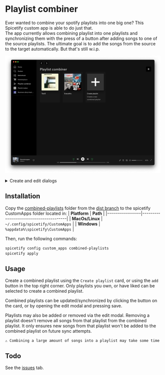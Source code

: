 # Playlist combiner
Ever wanted to combine your spotify playlists into one big one? This Spicetify custom app is able to do just that.  
The app currently allows combining playlist into one playlists and synchronizing them with the press of a button after adding songs to one of the source playlists. The ultimate goal is to add the songs from the source to the target automatically. But that's still w.i.p.

![combined playlists home page](docs/home.png)

<details>
<summary>Create and edit dialogs</summary>

![combined playlists create page](docs/create.png)
![combined playlists edit page](docs/edit.png)
</details>

## Installation
Copy the [combined-playlists](https://github.com/jeroentvb/spicetify-combined-playlists/tree/dist) folder from the [dist branch](https://github.com/jeroentvb/spicetify-combined-playlists/tree/dist) to the spicetify CustomApps folder located in:
| **Platform**    | **Path**                               |
|-----------------|----------------------------------------|
| **MacOs/Linux** | `~/.config/spicetify/CustomApps`       |
| **Windows**     | `%appdata%\spicetify\CustomApps`      |

Then, run the following commands:
```sh
spicetify config custom_apps combined-playlists
spicetify apply
```

## Usage
Create a combined playlist using the `Create playlist` card, or using the `add` button in the top right corner. Only playlists you own, or have liked can be selected to create a combined playlist.

Combined playlists can be updated/synchronized by clicking the button on the card, or by opening the edit modal and pressing save.

Playlists may also be added or removed via the edit modal. Removing a playlist doesn't remove all songs from that playlist from the combined playlist. It only ensures new songs from that playlist won't be added to the combined playlist on future sync attempts.

```
⚠️ Combining a large amount of songs into a playlist may take some time
```

## Todo
See the [issues](https://github.com/jeroentvb/spicetify-combined-playlists/issues) tab.
